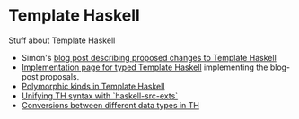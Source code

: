 # Template Haskell



Stuff about Template Haskell


- Simon's [
  blog post describing proposed changes to Template Haskell](http://hackage.haskell.org/trac/ghc/blog/Template%20Haskell%20Proposal)
- [Implementation page for typed Template Haskell](template-haskell/typed) implementing the blog-post proposals.
- [Polymorphic kinds in Template Haskell](template-haskell/rich-kinds)
- [Unifying TH syntax with \`haskell-src-exts\`](template-haskell/using-haskell-src-exts)
- [Conversions between different data types in TH](template-haskell/conversions)
